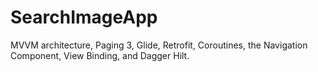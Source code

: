# SearchImageApp
MVVM architecture, Paging 3, Glide, Retrofit, Coroutines, the Navigation Component, View Binding, and Dagger Hilt.
